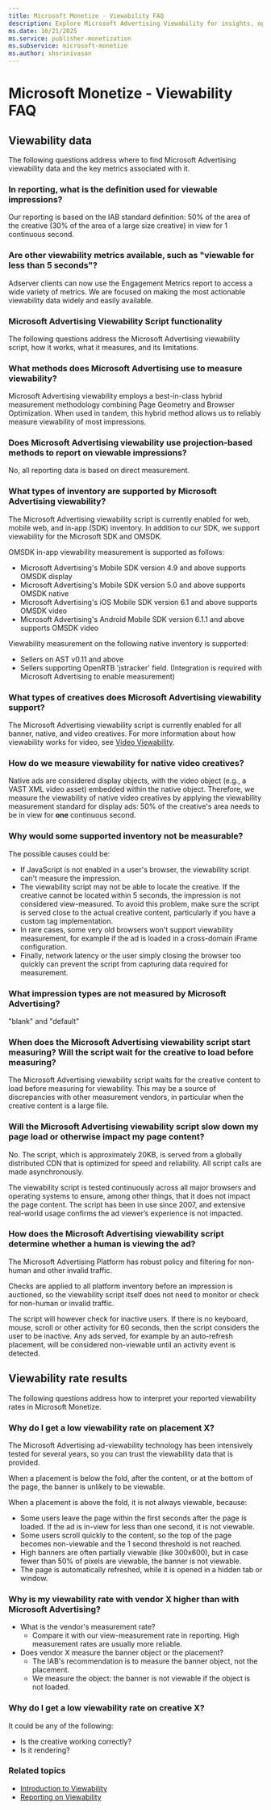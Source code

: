 ```yaml
---
title: Microsoft Monetize - Viewability FAQ
description: Explore Microsoft Advertising Viewability for insights, optimize strategies, and boost digital visibility by locating essential metrics.
ms.date: 10/21/2025
ms.service: publisher-monetization
ms.subservice: microsoft-monetize
ms.author: shsrinivasan
---
```


# Microsoft Monetize - Viewability FAQ

## Viewability data

The following questions address where to find Microsoft Advertising viewability data and the key metrics associated with it.

### In reporting, what is the definition used for viewable impressions?

Our reporting is based on the IAB standard definition: 50% of the area of the creative (30% of the area of a large size creative) in view for 1 continuous second.

### Are other viewability metrics available, such as "viewable for less than 5 seconds"?

Adserver clients can now use the Engagement Metrics report to access a wide variety of metrics. We are focused on making the most actionable viewability data widely and easily available.

### Microsoft Advertising Viewability Script functionality

The following questions address the Microsoft Advertising viewability script, how it works, what it measures, and its limitations.

### What methods does Microsoft Advertising use to measure viewability?

Microsoft Advertising viewability employs a best-in-class hybrid measurement methodology combining Page Geometry and Browser Optimization. When used in tandem, this hybrid method allows us to reliably measure viewability of most impressions.

### Does Microsoft Advertising viewability use projection-based methods to report on viewable impressions?

No, all reporting data is based on direct measurement.

### What types of inventory are supported by Microsoft Advertising viewability?

The Microsoft Advertising viewability script is currently enabled for web, mobile web, and in-app (SDK) inventory. In addition to our SDK, we support viewability for the Microsoft SDK and OMSDK.

OMSDK in-app viewability measurement is supported as follows:

- Microsoft Advertising's Mobile SDK version 4.9 and above supports OMSDK display
- Microsoft Advertising's Mobile SDK version 5.0 and above supports OMSDK native
- Microsoft Advertising's iOS Mobile SDK version 6.1 and above supports OMSDK video
- Microsoft Advertising's Android Mobile SDK version 6.1.1 and above supports OMSDK video

Viewability measurement on the following native inventory is supported:

- Sellers on AST v0.11 and above
- Sellers supporting OpenRTB 'jstracker' field. (Integration is required with Microsoft Advertising to enable measurement)

### What types of creatives does Microsoft Advertising viewability support?

The Microsoft Advertising viewability script is currently enabled for all banner, native, and video creatives. For more information about how viewability works for video, see [Video Viewability](video-viewability.md).

### How do we measure viewability for native video creatives?

Native ads are considered display objects, with the video object (e.g., a VAST XML video asset) embedded within the native object. Therefore, we measure the viewability of native video creatives by applying the viewability measurement standard for display ads: 50% of the creative's area needs to be in view for **one** continuous second.

### Why would some supported inventory not be measurable?

The possible causes could be:

- If JavaScript is not enabled in a user's browser, the viewability script can't measure the impression.
- The viewability script may not be able to locate the creative. If the creative cannot be located within 5 seconds, the impression is not considered view-measured. To avoid this problem, make sure the script is served close to the actual creative content, particularly if you have a custom tag implementation.
- In rare cases, some very old browsers won't support viewability measurement, for example if the ad is loaded in a cross-domain iFrame configuration.
- Finally, network latency or the user simply closing the browser too quickly can prevent the script from capturing data required for measurement.

### What impression types are not measured by Microsoft Advertising?

"blank" and "default"

### When does the Microsoft Advertising viewability script start measuring? Will the script wait for the creative to load before measuring?

The Microsoft Advertising viewability script waits for the creative content to load before measuring for viewability. This may be a source of discrepancies with other measurement vendors, in particular when the creative content is a large file.

### Will the Microsoft Advertising viewability script slow down my page load or otherwise impact my page content?

No. The script, which is approximately 20KB, is served from a globally distributed CDN that is optimized for speed and reliability. All script calls are made asynchronously.

The viewability script is tested continuously across all major browsers and operating systems to ensure, among other things, that it does not impact the page content. The script has been in use since 2007, and extensive real-world usage confirms the ad viewer’s experience is not impacted.

### How does the Microsoft Advertising viewability script determine whether a human is viewing the ad?

The Microsoft Advertising Platform has robust policy and filtering for non-human and other invalid traffic.

Checks are applied to all platform inventory before an impression is auctioned, so the viewability script itself does not need to monitor or check for non-human or invalid traffic.

The script will however check for inactive users. If there is no keyboard, mouse, scroll or other activity for 60 seconds, then the script considers the user to be inactive. Any ads served, for example by an auto-refresh placement, will be considered non-viewable until an activity event is detected.

## Viewability rate results

The following questions address how to interpret your reported viewability rates in Microsoft Monetize.

### Why do I get a low viewability rate on placement X?

The Microsoft Advertising ad-viewability technology has been intensively tested for several years, so you can trust the viewability data that is provided.

When a placement is below the fold, after the content, or at the bottom of the page, the banner is unlikely to be viewable.

When a placement is above the fold, it is not always viewable, because:

- Some users leave the page within the first seconds after the page is loaded. If the ad is in-view for less than one second, it is not viewable.
- Some users scroll quickly to the content, so the top of the page becomes non-viewable and the 1 second threshold is not reached.
- High banners are often partially viewable (like 300x600), but in case fewer than 50% of pixels are viewable, the banner is not viewable.
- The page is automatically refreshed, while it is opened in a hidden tab or window.

### Why is my viewability rate with vendor X higher than with Microsoft Advertising?

- What is the vendor's measurement rate?
  - Compare it with our view-measurement rate in reporting. High measurement rates are usually more reliable.
- Does vendor X measure the banner object or the placement?
  - The IAB's recommendation is to measure the banner object, not the placement.
  - We measure the object: the banner is not viewable if the object is not loaded.

### Why do I get a low viewability rate on creative X?

It could be any of the following:

- Is the creative working correctly?
- Is it rendering?

### Related topics

- [Introduction to Viewability](introduction-to-viewability.md)
- [Reporting on Viewability](reporting-on-viewability.md)
